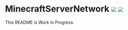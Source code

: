 # MinecraftServerNetwork ![](https://github.com/SocketByte/MinecraftServerNetwork/workflows/Master%20CI/badge.svg) ![](https://github.com/SocketByte/MinecraftServerNetwork/workflows/Dev%20CI/badge.svg)
This README is Work in Progress.
